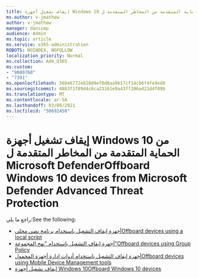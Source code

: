 ```yaml
---
title: إيقاف تشغيل أجهزة Windows 10 من الحماية المتقدمة من المخاطر المتقدمة ل Microsoft Defender
ms.author: v-jmathew
author: v-jmathew
manager: dansimp
audience: Admin
ms.topic: article
ms.service: o365-administration
ROBOTS: NOINDEX, NOFOLLOW
localization_priority: Normal
ms.collection: Adm_O365
ms.custom:
- "9000760"
- "7391"
ms.openlocfilehash: 560e6772e810d9ef0d8aa9b17cf14cb6f4fe9ed8
ms.sourcegitcommit: 4883f1f89d4c6ca23161e9a43ff206ad21d4f09b
ms.translationtype: MT
ms.contentlocale: ar-SA
ms.lasthandoff: 03/08/2021
ms.locfileid: "50692450"
---
```

# <a name="offboard-windows-10-devices-from-microsoft-defender-advanced-threat-protection"></a><span data-ttu-id="bc980-102">إيقاف تشغيل أجهزة Windows 10 من الحماية المتقدمة من المخاطر المتقدمة ل Microsoft Defender</span><span class="sxs-lookup"><span data-stu-id="bc980-102">Offboard Windows 10 devices from Microsoft Defender Advanced Threat Protection</span></span>

<span data-ttu-id="bc980-103">راجع ما يلي:</span><span class="sxs-lookup"><span data-stu-id="bc980-103">See the following:</span></span>

- [<span data-ttu-id="bc980-104">أجهزة إيقاف التشغيل باستخدام برنامج نصي محلي</span><span class="sxs-lookup"><span data-stu-id="bc980-104">Offboard devices using a local script</span></span>](https://go.microsoft.com/fwlink/?linkid=2143465)
- [<span data-ttu-id="bc980-105">أجهزة إيقاف التشغيل باستخدام "نهج المجموعة"</span><span class="sxs-lookup"><span data-stu-id="bc980-105">Offboard devices using Group Policy</span></span>](https://go.microsoft.com/fwlink/?linkid=2143632)
- [<span data-ttu-id="bc980-106">أجهزة إيقاف التشغيل باستخدام أدوات إدارة أجهزة المحمول</span><span class="sxs-lookup"><span data-stu-id="bc980-106">Offboard devices using Mobile Device Management tools</span></span>](https://go.microsoft.com/fwlink/?linkid=2143633)
- [<span data-ttu-id="bc980-107">إيقاف تشغيل أجهزة Windows 10</span><span class="sxs-lookup"><span data-stu-id="bc980-107">Offboard Windows 10 devices</span></span>](https://go.microsoft.com/fwlink/?linkid=2143629)
